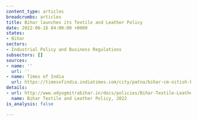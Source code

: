 ```yaml
---
content_type: articles
breadcrumbs: articles
title: Bihar launches its Textile and Leather Policy
date: 2022-06-16 04:00:00 +0000
states:
- Bihar
sectors:
- Industrial Policy and Business Regulations
subsectors: []
sources:
- name: ''
  url: ''
- name: Times of India
  url: https://timesofindia.indiatimes.com/city/patna/bihar-cm-nitish-kumar-launches-textile-leather-policy-to-attract-investors/articleshow/92093154.cms
details:
- url: http://www.udyogmitrabihar.in/docs/policies/Bihar-Textile-Leather-Policy-2022-English-7June22.pdf#new_tab
  name: Bihar Textile and Leather Policy, 2022
is_analysis: false

---
```

